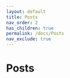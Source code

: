 ```yaml
---
layout: default
title: Posts
nav_order: 2
has_children: true
permalink: /docs/Posts
nav_exclude: true
---
```


# Posts
